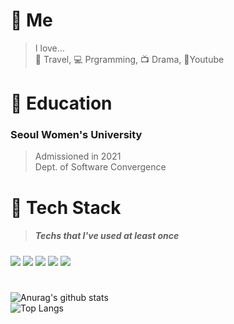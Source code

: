 # :purple_heart: Me
> I love...<br>
> :blossom: Travel, :computer: Prgramming, :tv: Drama, :iphone:Youtube
# :school: Education
### Seoul Women's University 
> Admissioned in 2021<br>Dept. of Software Convergence
# :nut_and_bolt: Tech Stack
> ##### Techs that I've used at least once <br>
<img src="https://img.shields.io/badge/Python-3766AB?style=flat-square&logo=Python&logoColor=white"/></a>
<img src="https://img.shields.io/badge/C++-00599c?style=flat-square&logo=C%2B%2B&logoColor=white"/></a>
<img src="https://img.shields.io/badge/HTML5-E34F26?style=flat-square&logo=HTML5&logoColor=white"/></a>
<img src="https://img.shields.io/badge/Javascript-F7DF1E?style=flat-square&logo=JavaScript&logoColor=white"/></a> 
<img src="https://img.shields.io/badge/CSS-1572B6?style=flat-square&logo=CSS3&logoColor=white"/></a>
#

![Anurag's github stats](https://github-readme-stats.vercel.app/api?username=Skyminn&show_icons=true&theme=buefy)
<br>
![Top Langs](https://github-readme-stats.vercel.app/api/top-langs/?username=Skyminn&layout=compact&theme=buefy)


